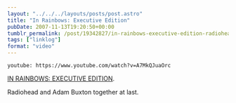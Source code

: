 ```yaml
---
layout: "../../../layouts/posts/post.astro"
title: "In Rainbows: Executive Edition"
pubDate: 2007-11-13T19:20:50+00:00
tumblr_permalink: /post/19342827/in-rainbows-executive-edition-radiohead-and-adam
tags: ["linklog"]
format: "video"
---
```


`youtube: https://www.youtube.com/watch?v=A7MkQJuaOrc`

[IN RAINBOWS: EXECUTIVE EDITION][1].

Radiohead and Adam Buxton together at last.

[1]: https://www.youtube.com/watch?v=A7MkQJuaOrc
